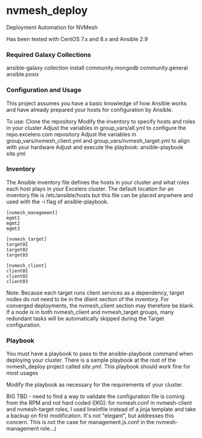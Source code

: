 # nvmesh_deploy
Deployment Automation for NVMesh

Has been tested with CentOS 7.x and 8.x and Ansible 2.9

### Required Galaxy Collections
ansible-galaxy collection install community.mongodb community.general ansible.posix

### Configuration and Usage
This project assumes you have a basic knowledge of how Ansible works and have
already prepared your hosts for configuration by Ansible.

To use:
Clone the repository
Modify the inventory to specify hosts and roles in your cluster 
Adjust the variables in group_vars/all.yml to configure the repo.excelero.com repository
Adjust the variables in group_vars/nvmesh_client.yml and group_vars/nvmesh_target.yml to align with your hardware
Adjust and execute the playbook: ansible-playbook site.yml


### Inventory

The Ansible inventory file defines the hosts in your cluster and what roles
each host plays in your Excelero cluster. The default location for an inventory
file is /etc/ansible/hosts but this file can be placed anywhere and used with
the -i flag of ansible-playbook.

```
[nvmesh_management]
mgmt1
mgmt2
mgmt3

[nvmesh_target]
target01
target02
target03

[nvmesh_client]
client01
client02
client03
```

Note: Because each target runs client services as a dependency, target nodes do not need to be in the dlient section of the inventory.  For converged deployments, the nvmesh_client section may therefore be blank.  If a node is in both nvmesh_client and nvmesh_target groups, many redundant tasks will be automatically skipped during the Target configuration.

### Playbook

You must have a playbook to pass to the ansible-playbook command when deploying your cluster. There is a sample playbook at the root of the nvmesh_deploy project called *site.yml*. This playbook should work fine for most usages

Modify the playbook as necessary for the requirements of your cluster.

BIG TBD - need to find a way to validate the configuration file is coming from the RPM and not hard coded
([KG]: for nvmesh.conf in nvmesh-client and nvmesh-target roles, I used lineinfile instead of a jinja template and take a backup on first modification.  It's not "elegant", but addresses this concern. This is not the case for management.js.conf in the nvmesh-management role...)
